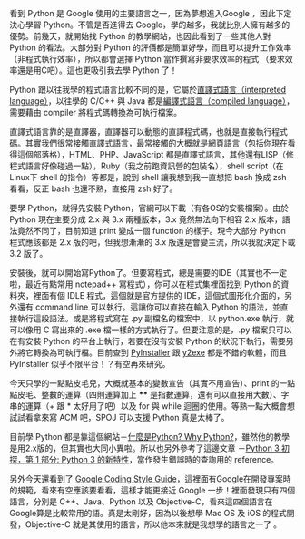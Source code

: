 <!--
[date]: 2011-04-30
[title]: [Python] 開始 Python
[name]: python-start-python
[tag]: Python, Google
[photo]: http://i.minus.com/j31z7pu2FD3Az.png
-->


看到 Python 是 Google 使用的主要語言之一，因為夢想進入Google  ，因此下定決心學習 Python。不管是否進得去 Google，學的越多，我就比別人擁有越多的優勢。前幾天，就開始找 Python 的教學網站，也因此看到了一些其他人對 Python 的看法。大部分對 Python 的評價都是簡單好學，而且可以提升工作效率（非程式執行效率），所以都會選擇 Python 當作撰寫非要求效率的程式
（要求效率還是用C吧）。這也更吸引我去學 Python 了！

Python 跟以往我學的程式語言比較不同的是，它屬於[直譯式語言（interpreted language）][1]，以往學的 C/C++ 與 Java 都是[編譯式語言（compiled language）][2]，需要藉由 compiler 將程式碼轉換為可執行檔案。

直譯式語言靠的是直譯器，直譯器可以動態的直譯程式碼，也就是直接執行程式碼。其實我們很常接觸直譯式語言，最常接觸的大概就是網頁語言（包括你現在看得這個部落格），HTML、PHP、JavaScript 都是直譯式語言，其他還有LISP（修程式語言好像碰過一點），Ruby（我之前跑資訊營的包裝名），shell script（在 Linux下 shell 的指令）等都是，說到 shell 讓我想到我一直想把 bash 換成 zsh 看看，反正 bash 也還不熟，直接用 zsh 好了。

要學 Python，就得先安裝 Python，官網可以下載（有各OS的安裝檔案）。由於 Python 現在主要分成 2.x 與 3.x 兩種版本，3.x 竟然無法向下相容 2.x 版本，語法竟然不同了，目前知道 print 變成一個 function 的樣子。現今大部分 Python 程式應該都是 2.x 版的吧，但我想漸漸的 3.x 版還是會變主流，所以我就決定下載 3.2 版了。

安裝後，就可以開始寫Python了。但要寫程式，總是需要的IDE（其實也不一定啦，最近有點常用 notepad++ 寫程式），你可以在程式集裡面找到 Python 的資料夾，裡面有個 IDLE 程式，這個就是官方提供的 IDE，這個式圖形化介面的，另外還有 command line 可以執行。這讓你可以直接在輸入 Python 的語法，並直接執行這段語法。或是將程式寫在 .py 副檔名的檔案中，以 python.exe 執行，就可以像用 C 寫出來的 .exe 檔一樣的方式執行了。但要注意的是，.py 檔案只可以在有安裝 Python 的平台上執行，若要在沒有安裝 Python 的狀況下執行，需要另外將它轉換為可執行檔。目前查到 [PyInstaller][3] 跟 [y2exe][4] 都是不錯的軟體，而且 PyInstaller 似乎不限平台！？有空再來研究。

今天只學的一點點皮毛兒，大概就基本的變數宣告（其實不用宣告）、print 的一點點皮毛、整數的運算（四則運算加上 **\*\*** 是指數運算，還有可以直接用大數）、字串的運算（+ 跟 * 太好用了吧）以及 for 與 while 迴圈的使用。等熟一點大概會想試試看拿來寫 ACM 吧，SPOJ 可以支援 Python 真是太棒了。

目前學 Python 都是靠這個網站－[什麼是Python? Why Python?][5]，雖然他的教學是用2.x版的，但其實也大同小異啦。所以也另外參考了這邊文章 －[Python 3 初探，第 1 部分: Python 3 的新特性][6]，當作發生錯誤時的查詢用的 reference。

另外今天還看到了 [Google Coding Style Guide][7]，這裡面有Google在開發專案時的規範，看來有空應該要看看，這樣才能更接近 Google 一步！裡面發現只有四個語言，分別是 C++、Java、Python 以及 Objective-C，看來這四個語言在Google算是比較常用的語。真是太剛好，因為以後想學 Mac OS 及 iOS 的程式開發，Objective-C 就是其使用的語言，所以他本來就是我想學的語言之一了  。

[1]: http://en.wikipedia.org/wiki/Interpreted_language
[2]: http://en.wikipedia.org/wiki/Compiled_language
[3]: http://www.pyinstaller.org/
[4]: http://www.py2exe.org/
[5]: http://ez2learn.com/index.php/python-tutorials
[6]: http://www.ibm.com/developerworks/cn/linux/l-python3-1/
[7]: http://code.google.com/p/google-styleguide/







